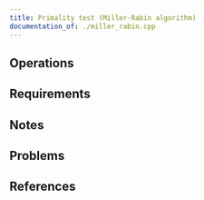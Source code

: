 ```yaml
---
title: Primality test (Miller-Rabin algorithm)
documentation_of: ./miller_rabin.cpp
---
```


## Operations

## Requirements

## Notes

## Problems

## References
